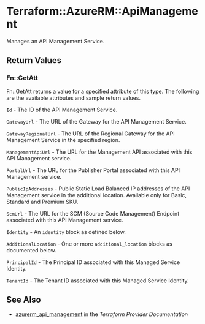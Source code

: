 # Terraform::AzureRM::ApiManagement

Manages an API Management Service.

## Return Values

### Fn::GetAtt

Fn::GetAtt returns a value for a specified attribute of this type. The following are the available attributes and sample return values.

`Id` - The ID of the API Management Service.

`GatewayUrl` - The URL of the Gateway for the API Management Service.

`GatewayRegionalUrl` - The URL of the Regional Gateway for the API Management Service in the specified region.

`ManagementApiUrl` - The URL for the Management API associated with this API Management service.

`PortalUrl` - The URL for the Publisher Portal associated with this API Management service.

`PublicIpAddresses` - Public Static Load Balanced IP addresses of the API Management service in the additional location. Available only for Basic, Standard and Premium SKU.

`ScmUrl` - The URL for the SCM (Source Code Management) Endpoint associated with this API Management service.

`Identity` - An `identity` block as defined below.

`AdditionalLocation` - One or more `additional_location` blocks as documented below.

`PrincipalId` - The Principal ID associated with this Managed Service Identity.

`TenantId` - The Tenant ID associated with this Managed Service Identity.

## See Also

* [azurerm_api_management](https://www.terraform.io/docs/providers/azurerm/r/api_management.html) in the _Terraform Provider Documentation_